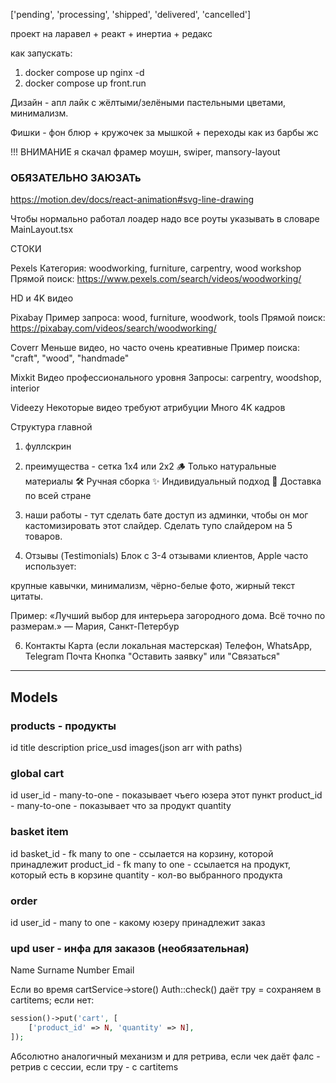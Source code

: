 ['pending', 'processing', 'shipped', 'delivered', 'cancelled']

проект на
ларавел + реакт + инертиа + редакс

как запускать:
1. docker compose up nginx -d
2. docker compose up front.run

Дизайн - апл лайк с жёлтыми/зелёными пастельными цветами, минимализм.

Фишки - фон блюр + кружочек за мышкой + переходы как из барбы жс


!!! ВНИМАНИЕ я скачал фрамер моушн, swiper, mansory-layout

### ОБЯЗАТЕЛЬНО ЗАЮЗАТь
https://motion.dev/docs/react-animation#svg-line-drawing


Чтобы нормально работал лоадер надо все роуты указывать в словаре MainLayout.tsx



СТОКИ

Pexels
Категория: woodworking, furniture, carpentry, wood workshop
Прямой поиск: https://www.pexels.com/search/videos/woodworking/

HD и 4K видео

Pixabay
Пример запроса: wood, furniture, woodwork, tools
Прямой поиск: https://pixabay.com/videos/search/woodworking/

Coverr
Меньше видео, но часто очень креативные
Пример поиска: "craft", "wood", "handmade"

Mixkit
Видео профессионального уровня
Запросы: carpentry, woodshop, interior

Videezy
Некоторые видео требуют атрибуции
Много 4K кадров


Структура главной
1. фуллскрин

2. преимущества - сетка 1х4 или 2х2
🪵 Только натуральные материалы
🛠 Ручная сборка
✨ Индивидуальный подход
🚚 Доставка по всей стране

3. наши работы - тут сделать бате доступ из админки, чтобы он мог кастомизировать этот слайдер.
Сделать тупо слайдером на 5 товаров.

4. Отзывы (Testimonials)
Блок с 3-4 отзывами клиентов, Apple часто использует:

крупные кавычки,
минимализм,
чёрно-белые фото,
жирный текст цитаты.

Пример:
«Лучший выбор для интерьера загородного дома. Всё точно по размерам.»
— Мария, Санкт-Петербур

6. Контакты
Карта (если локальная мастерская)
Телефон, WhatsApp, Telegram
Почта
Кнопка "Оставить заявку" или "Связаться"

------------------------------
## Models
### products - продукты
id
title
description
price_usd
images(json arr with paths)

### global cart
id
user_id - many-to-one - показывает чъего юзера этот пункт
product_id - many-to-one - показывает что за продукт
quantity

### basket item
id
basket_id - fk many to one - ссылается на корзину, которой принадлежит
product_id - fk many to one - ссылается на продукт, который есть в корзине
quantity - кол-во выбранного продукта

### order
id
user_id - many to one - какому юзеру принадлежит заказ



### upd user - инфа для заказов (необязательная)
Name
Surname
Number
Email

Если во время cartService->store() Auth::check() даёт тру = сохраняем в cartitems; если нет:
```php
session()->put('cart', [
    ['product_id' => N, 'quantity' => N],
]);
```
Абсолютно аналогичный механизм и для ретрива, если чек даёт фалс - ретрив с сессии, если тру - с cartitems
